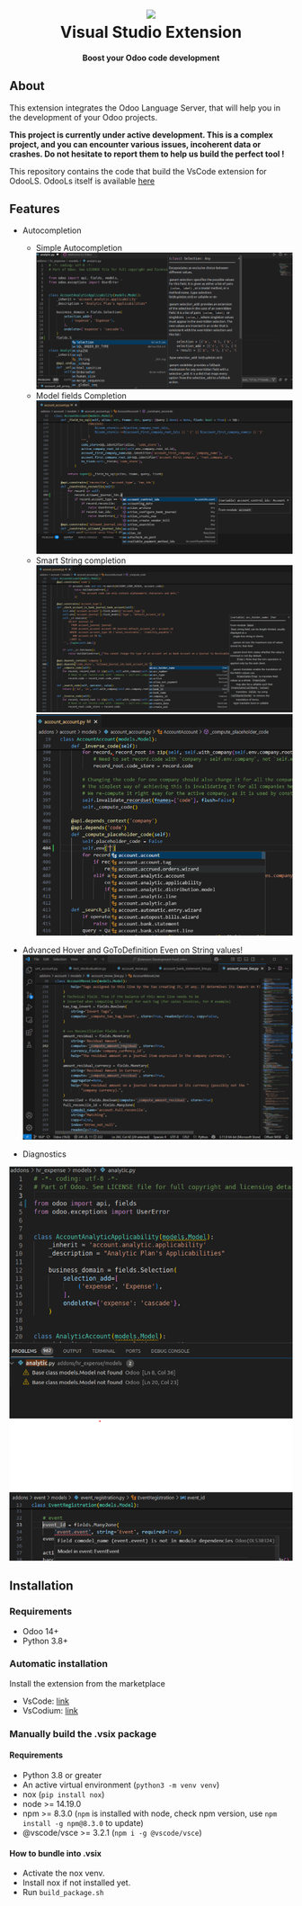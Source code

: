 <h1 align="center">
  <br>
  <a href="https://marketplace.visualstudio.com/items?itemName=Odoo.odoo">
  <img src="https://github.com/odoo/odoo-ls/blob/master/vscode/images/odoo_logo.png?raw=true"></a>
  <br>
  Visual Studio Extension
  <br>
</h1>

<h4 align="center">Boost your Odoo code development</h4>

## About

This extension integrates the Odoo Language Server, that will help you in the development of your Odoo projects.

**This project is currently under active development. This is a complex project, and you can encounter various issues, incoherent data or crashes. Do not hesitate to report them to help us build the perfect tool !**

This repository contains the code that build the VsCode extension for OdooLS. OdooLs itself is available [here](https://github.com/odoo/odoo-ls)

## Features

- Autocompletion
  - Simple Autocompletion
  ![Autocompletion picture](https://raw.githubusercontent.com/odoo/odoo-ls/master/vscode/images/autocomplete.png "Autocompletion")
  - Model fields Completion
  ![Autocompletion in a loop](https://raw.githubusercontent.com/odoo/odoo-ls/master/vscode/images/autocompletion2.png "Autocompletion 2")
  - Smart String completion
  ![Autocompletion in self.env](https://raw.githubusercontent.com/odoo/odoo-ls/master/vscode/images/autocompletion3.png "Autocompletion 3")
  ![Autocompletion in inverse kwarg](https://raw.githubusercontent.com/odoo/odoo-ls/master/vscode/images/autocompletion4.png "Autocompletion 4")

- Advanced Hover and GoToDefinition
  Even on String values!
  ![Advanced Hover and GoToDefinition](https://raw.githubusercontent.com/odoo/odoo-ls/master/vscode/images/advanced_hover_def.gif "Autocompletion 5")

- Diagnostics

![diagnostics picture](https://raw.githubusercontent.com/odoo/odoo-ls/master/vscode/images/diagnostics.png "Diagnostics")
![diagnostics picture 2](https://raw.githubusercontent.com/odoo/odoo-ls/master/vscode/images/diagnostics2.png "Diagnostics2")

## Installation

### Requirements

- Odoo 14+
- Python 3.8+

### Automatic installation

Install the extension from the marketplace
- VsCode: [link](https://marketplace.visualstudio.com/items?itemName=Odoo.odoo)
- VsCodium: [link](https://open-vsx.org/extension/Odoo/odoo)

### Manually build the .vsix package

#### Requirements

- Python 3.8 or greater
- An active virtual environment (`python3 -m venv venv`)
- nox (`pip install nox`)
- node >= 14.19.0
- npm >= 8.3.0 (`npm` is installed with node, check npm version, use `npm install -g npm@8.3.0` to update)
- @vscode/vsce >= 3.2.1 (`npm i -g @vscode/vsce`)

#### How to bundle into .vsix

- Activate the nox venv.
- Install nox if not installed yet.
- Run `build_package.sh
`